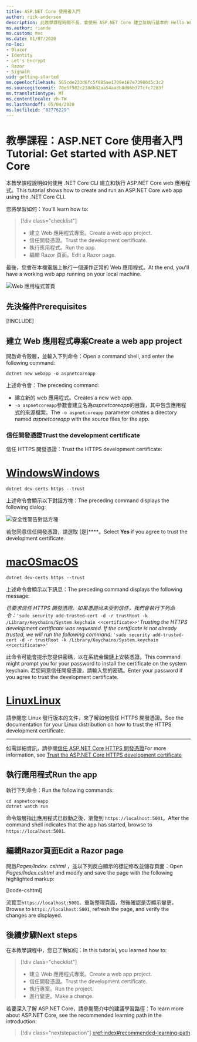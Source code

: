 ```yaml
---
title: ASP.NET Core 使用者入門
author: rick-anderson
description: 此教學課程時間不長，會使用 ASP.NET Core 建立及執行基本的 Hello World 應用程式。
ms.author: riande
ms.custom: mvc
ms.date: 01/07/2020
no-loc:
- Blazor
- Identity
- Let's Encrypt
- Razor
- SignalR
uid: getting-started
ms.openlocfilehash: 565cde233d6fc5f085ae1709e167e73980d5c3c2
ms.sourcegitcommit: 70e5f982c218db82aa54aa8b8d96b377cfc7283f
ms.translationtype: MT
ms.contentlocale: zh-TW
ms.lasthandoff: 05/04/2020
ms.locfileid: "82776229"
---
```

# <a name="tutorial-get-started-with-aspnet-core"></a><span data-ttu-id="61c0e-103">教學課程：ASP.NET Core 使用者入門</span><span class="sxs-lookup"><span data-stu-id="61c0e-103">Tutorial: Get started with ASP.NET Core</span></span>

<span data-ttu-id="61c0e-104">本教學課程說明如何使用 .NET Core CLI 建立和執行 ASP.NET Core web 應用程式。</span><span class="sxs-lookup"><span data-stu-id="61c0e-104">This tutorial shows how to create and run an ASP.NET Core web app using the .NET Core CLI.</span></span>

<span data-ttu-id="61c0e-105">您將學習如何：</span><span class="sxs-lookup"><span data-stu-id="61c0e-105">You'll learn how to:</span></span>

> [!div class="checklist"]
> * <span data-ttu-id="61c0e-106">建立 Web 應用程式專案。</span><span class="sxs-lookup"><span data-stu-id="61c0e-106">Create a web app project.</span></span>
> * <span data-ttu-id="61c0e-107">信任開發憑證。</span><span class="sxs-lookup"><span data-stu-id="61c0e-107">Trust the development certificate.</span></span>
> * <span data-ttu-id="61c0e-108">執行應用程式。</span><span class="sxs-lookup"><span data-stu-id="61c0e-108">Run the app.</span></span>
> * <span data-ttu-id="61c0e-109">編輯 Razor 頁面。</span><span class="sxs-lookup"><span data-stu-id="61c0e-109">Edit a Razor page.</span></span>

<span data-ttu-id="61c0e-110">最後，您會在本機電腦上執行一個運作正常的 Web 應用程式。</span><span class="sxs-lookup"><span data-stu-id="61c0e-110">At the end, you'll have a working web app running on your local machine.</span></span>

![Web 應用程式首頁](_static/home-page.png)

## <a name="prerequisites"></a><span data-ttu-id="61c0e-112">先決條件</span><span class="sxs-lookup"><span data-stu-id="61c0e-112">Prerequisites</span></span>

[!INCLUDE[](~/includes/3.1-SDK.md)]

## <a name="create-a-web-app-project"></a><span data-ttu-id="61c0e-113">建立 Web 應用程式專案</span><span class="sxs-lookup"><span data-stu-id="61c0e-113">Create a web app project</span></span>

<span data-ttu-id="61c0e-114">開啟命令殼層，並輸入下列命令：</span><span class="sxs-lookup"><span data-stu-id="61c0e-114">Open a command shell, and enter the following command:</span></span>

```dotnetcli
dotnet new webapp -o aspnetcoreapp
```

<span data-ttu-id="61c0e-115">上述命令會：</span><span class="sxs-lookup"><span data-stu-id="61c0e-115">The preceding command:</span></span>

* <span data-ttu-id="61c0e-116">建立新的 web 應用程式。</span><span class="sxs-lookup"><span data-stu-id="61c0e-116">Creates a new web app.</span></span>  
* <span data-ttu-id="61c0e-117">`-o aspnetcoreapp`參數會建立名為*aspnetcoreapp*的目錄，其中包含應用程式的來源檔案。</span><span class="sxs-lookup"><span data-stu-id="61c0e-117">The `-o aspnetcoreapp` parameter creates a directory named *aspnetcoreapp* with the source files for the app.</span></span>

### <a name="trust-the-development-certificate"></a><span data-ttu-id="61c0e-118">信任開發憑證</span><span class="sxs-lookup"><span data-stu-id="61c0e-118">Trust the development certificate</span></span>

<span data-ttu-id="61c0e-119">信任 HTTPS 開發憑證：</span><span class="sxs-lookup"><span data-stu-id="61c0e-119">Trust the HTTPS development certificate:</span></span>

# <a name="windows"></a>[<span data-ttu-id="61c0e-120">Windows</span><span class="sxs-lookup"><span data-stu-id="61c0e-120">Windows</span></span>](#tab/windows)

```dotnetcli
dotnet dev-certs https --trust
```

<span data-ttu-id="61c0e-121">上述命令會顯示以下對話方塊：</span><span class="sxs-lookup"><span data-stu-id="61c0e-121">The preceding command displays the following dialog:</span></span>

![安全性警告對話方塊](~/getting-started/_static/cert.png)

<span data-ttu-id="61c0e-123">若您同意信任開發憑證，請選取 [是]\*\*\*\*。</span><span class="sxs-lookup"><span data-stu-id="61c0e-123">Select **Yes** if you agree to trust the development certificate.</span></span>

# <a name="macos"></a>[<span data-ttu-id="61c0e-124">macOS</span><span class="sxs-lookup"><span data-stu-id="61c0e-124">macOS</span></span>](#tab/macos)

```dotnetcli
dotnet dev-certs https --trust
```

<span data-ttu-id="61c0e-125">上述命令會顯示以下訊息：</span><span class="sxs-lookup"><span data-stu-id="61c0e-125">The preceding command displays the following message:</span></span>

<span data-ttu-id="61c0e-126">*已要求信任 HTTPS 開發憑證。如果憑證尚未受到信任，我們會執行下列命令：*`'sudo security add-trusted-cert -d -r trustRoot -k /Library/Keychains/System.keychain <<certificate>>'`</span><span class="sxs-lookup"><span data-stu-id="61c0e-126">*Trusting the HTTPS development certificate was requested. If the certificate is not already trusted, we will run the following command:* `'sudo security add-trusted-cert -d -r trustRoot -k /Library/Keychains/System.keychain <<certificate>>'`</span></span>

<span data-ttu-id="61c0e-127">此命令可能會提示您提供密碼，以在系統金鑰鏈上安裝憑證。</span><span class="sxs-lookup"><span data-stu-id="61c0e-127">This command might prompt you for your password to install the certificate on the system keychain.</span></span> <span data-ttu-id="61c0e-128">若您同意信任開發憑證，請輸入您的密碼。</span><span class="sxs-lookup"><span data-stu-id="61c0e-128">Enter your password if you agree to trust the development certificate.</span></span>

# <a name="linux"></a>[<span data-ttu-id="61c0e-129">Linux</span><span class="sxs-lookup"><span data-stu-id="61c0e-129">Linux</span></span>](#tab/linux)

<span data-ttu-id="61c0e-130">請參閱您 Linux 發行版本的文件，來了解如何信任 HTTPS 開發憑證。</span><span class="sxs-lookup"><span data-stu-id="61c0e-130">See the documentation for your Linux distribution on how to trust the HTTPS development certificate.</span></span>

---

<span data-ttu-id="61c0e-131">如需詳細資訊，請參閱[信任 ASP.NET Core HTTPS 開發憑證](xref:security/enforcing-ssl#trust-the-aspnet-core-https-development-certificate-on-windows-and-macos)</span><span class="sxs-lookup"><span data-stu-id="61c0e-131">For more information, see [Trust the ASP.NET Core HTTPS development certificate](xref:security/enforcing-ssl#trust-the-aspnet-core-https-development-certificate-on-windows-and-macos)</span></span>

## <a name="run-the-app"></a><span data-ttu-id="61c0e-132">執行應用程式</span><span class="sxs-lookup"><span data-stu-id="61c0e-132">Run the app</span></span>

<span data-ttu-id="61c0e-133">執行下列命令：</span><span class="sxs-lookup"><span data-stu-id="61c0e-133">Run the following commands:</span></span>

```dotnetcli
cd aspnetcoreapp
dotnet watch run
```

<span data-ttu-id="61c0e-134">命令殼層指出應用程式已啟動之後，瀏覽到 `https://localhost:5001`。</span><span class="sxs-lookup"><span data-stu-id="61c0e-134">After the command shell indicates that the app has started, browse to `https://localhost:5001`.</span></span>

## <a name="edit-a-razor-page"></a><span data-ttu-id="61c0e-135">編輯Razor頁面</span><span class="sxs-lookup"><span data-stu-id="61c0e-135">Edit a Razor page</span></span>

<span data-ttu-id="61c0e-136">開啟*Pages/Index. cshtml* ，並以下列反白顯示的標記修改並儲存頁面：</span><span class="sxs-lookup"><span data-stu-id="61c0e-136">Open *Pages/Index.cshtml* and modify and save the page with the following highlighted markup:</span></span>

[!code-cshtml[](sample/index.cshtml?highlight=9)]

<span data-ttu-id="61c0e-137">流覽至`https://localhost:5001`、重新整理頁面，然後確認是否顯示變更。</span><span class="sxs-lookup"><span data-stu-id="61c0e-137">Browse to `https://localhost:5001`, refresh the page, and verify the changes are displayed.</span></span>

## <a name="next-steps"></a><span data-ttu-id="61c0e-138">後續步驟</span><span class="sxs-lookup"><span data-stu-id="61c0e-138">Next steps</span></span>

<span data-ttu-id="61c0e-139">在本教學課程中，您已了解如何：</span><span class="sxs-lookup"><span data-stu-id="61c0e-139">In this tutorial, you learned how to:</span></span>

> [!div class="checklist"]
> * <span data-ttu-id="61c0e-140">建立 Web 應用程式專案。</span><span class="sxs-lookup"><span data-stu-id="61c0e-140">Create a web app project.</span></span>
> * <span data-ttu-id="61c0e-141">信任開發憑證。</span><span class="sxs-lookup"><span data-stu-id="61c0e-141">Trust the development certificate.</span></span>
> * <span data-ttu-id="61c0e-142">執行專案。</span><span class="sxs-lookup"><span data-stu-id="61c0e-142">Run the project.</span></span>
> * <span data-ttu-id="61c0e-143">進行變更。</span><span class="sxs-lookup"><span data-stu-id="61c0e-143">Make a change.</span></span>

<span data-ttu-id="61c0e-144">若要深入了解 ASP.NET Core，請參閱簡介中的建議學習路徑：</span><span class="sxs-lookup"><span data-stu-id="61c0e-144">To learn more about ASP.NET Core, see the recommended learning path in the introduction:</span></span>

> [!div class="nextstepaction"]
> <xref:index#recommended-learning-path>
